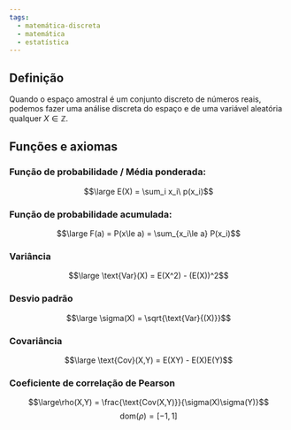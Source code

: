 ```yaml
---
tags:
  - matemática-discreta
  - matemática
  - estatística
---
```


## Definição

Quando o espaço amostral é um conjunto discreto de números reais, podemos fazer uma análise discreta do espaço e de uma variável aleatória qualquer $X \in \mathbb{Z}$.

## Funções e axiomas
### Função de probabilidade / Média ponderada:

$$\large E(X) = \sum_i x_i\ p(x_i)$$
### Função de probabilidade acumulada:

$$\large F(a) = P(x\le a) = \sum_{x_i\le a} P(x_i)$$
### Variância
$$\large \text{Var}(X) = E(X^2) - (E(X))^2$$
### Desvio padrão
$$\large \sigma(X) = \sqrt{\text{Var}{(X)}}$$
### Covariância

$$\large \text{Cov}(X,Y) = E(XY) - E(X)E(Y)$$
### Coeficiente de correlação de Pearson
$$\large\rho(X,Y) = \frac{\text{Cov(X,Y)}}{\sigma(X)\sigma(Y)}$$
$$\text{dom}(\rho) = [-1,1]$$